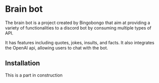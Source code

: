 # Brain bot

The brain bot is a project created by Bingobongo that aim at providing a variety of functionalities to a discord bot by consuming multiple types of API.

It has features including quotes, jokes, insults, and facts. It also integrates the OpenAI api, allowing users to chat with the bot.

## Installation

This is a part in construction
